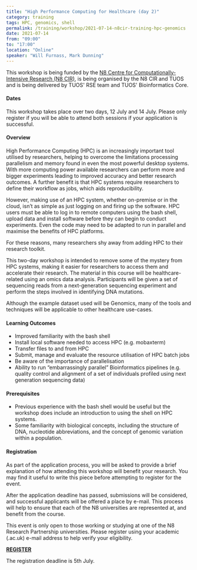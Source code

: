 ```yaml
---
title: "High Performance Computing for Healthcare (day 2)"
category: training
tags: HPC, genomics, shell
permalink: /training/workshop/2021-07-14-n8cir-training-hpc-genomics
date: 2021-07-14
from: "09:00"
to: "17:00"
location: "Online"
speaker: "Will Furnass, Mark Dunning"
---
```


This workshop is being 
funded by the [N8 Centre for Computationally-Intensive Research (N8 CIR)](https://n8cir.org.uk/events/hpc-healthcare/), 
is being organised by the N8 CIR and TUOS and
is being delivered by TUOS' RSE team and TUOS' Bioinformatics Core.

#### Dates

This workshop takes place over two days, 12 July and 14 July. Please only register if you will be able to attend both sessions if your application is successful.

#### Overview
High Performance Computing (HPC) is an increasingly important tool utilised by researchers, helping to overcome the limitations processing parallelism and memory found in even the most powerful desktop systems. With more computing power available researchers can perform more and bigger experiments leading to improved accuracy and better research outcomes. A further benefit is that HPC systems require researchers to define their workflow as jobs, which aids reproducibility.

However, making use of an HPC system, whether on-premise or in the cloud, isn’t as simple as just logging on and firing up the software. HPC users must be able to log in to remote computers using the bash shell, upload data and install software before they can begin to conduct experiments. Even the code may need to be adapted to run in parallel and maximise the benefits of HPC platforms.

For these reasons, many researchers shy away from adding HPC to their research toolkit.

This two-day workshop is intended to remove some of the mystery from HPC systems, making it easier for researchers to access them and accelerate their research. The material in this course will be healthcare-related using an omics data analysis. Participants will be given a set of sequencing reads from a next-generation sequencing experiment and perform the steps involved in identifying DNA mutations.

Although the example dataset used will be Genomics, many of the tools and techniques will be applicable to other healthcare use-cases.

#### Learning Outcomes
  - Improved familiarity with the bash shell
  - Install local software needed to access HPC (e.g. mobaxterm)
  - Transfer files to and from HPC
  - Submit, manage and evaluate the resource utilisation of HPC batch jobs
  - Be aware of the importance of parallelisation
  - Ability to run “embarrassingly parallel” Bioinformatics pipelines (e.g. quality control and alignment of a set of individuals profiled using next generation sequencing data)

#### Prerequisites
  - Previous experience with the bash shell would be useful but the workshop does include an introduction to using the shell on HPC systems.
  - Some familiarity with biological concepts, including the structure of DNA, nucleotide abbreviations, and the concept of genomic variation within a population.

#### Registration
As part of the application process, you will be asked to provide a brief explanation of how attending this workshop will benefit your research. You may find it useful to write this piece before attempting to register for the event.

After the application deadline has passed, submissions will be considered, and successful applicants will be offered a place by e-mail. This process will help to ensure that each of the N8 universities are represented at, and benefit from the course.

This event is only open to those working or studying at one of the N8 Research Partnership universities. Please register using your academic (.ac.uk) e-mail address to help verify your eligibility.

<div class="social-media-inner container text-center">
  <a href="https://www.eventbrite.co.uk/e/144650454403" class="btn btn-success font-weight-normal btn-wrap">
  <strong>REGISTER</strong>
  </a>
</div>

The registration deadline is 5th July.
